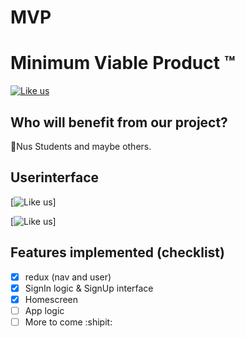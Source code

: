 # MVP

# Minimum Viable Product :tm:
[![Like us](http://leoraw.com/zib/wp-content/uploads/2010/08/like_fb.gif)](https://www.google.com)


## Who will benefit from our project?

:large_orange_diamond:Nus Students and maybe others.

## Userinterface

[![Like us](http://leoraw.com/zib/wp-content/uploads/2010/08/like_fb.gif)]

[![Like us](http://leoraw.com/zib/wp-content/uploads/2010/08/like_fb.gif)]

## Features implemented (checklist)
- [x] redux (nav and user)
- [x] SignIn logic & SignUp interface
- [x] Homescreen
- [ ] App logic
- [ ] More to come :shipit:
